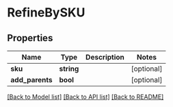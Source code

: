 # RefineBySKU

## Properties
Name | Type | Description | Notes
------------ | ------------- | ------------- | -------------
**sku** | **string** |  | [optional] 
**add_parents** | **bool** |  | [optional] 

[[Back to Model list]](../README.md#documentation-for-models) [[Back to API list]](../README.md#documentation-for-api-endpoints) [[Back to README]](../README.md)


